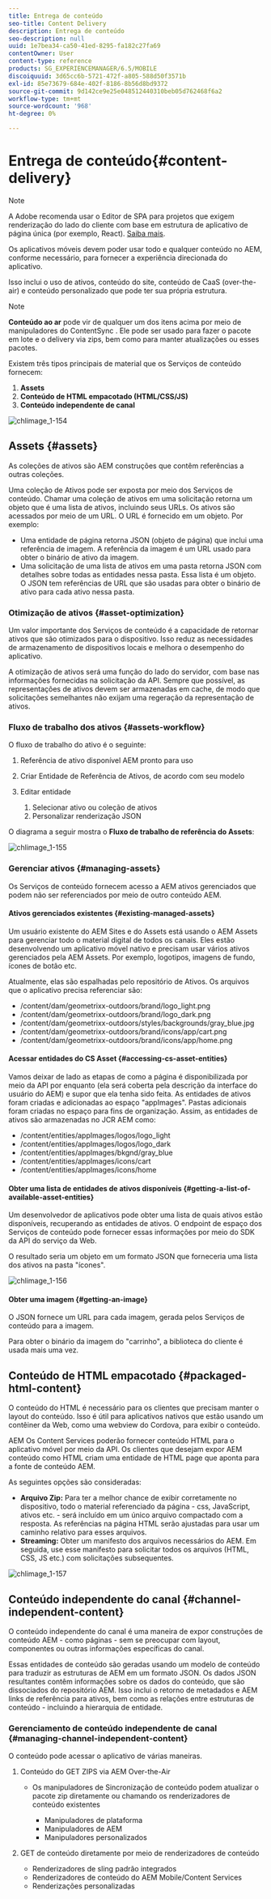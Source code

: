 ```yaml
---
title: Entrega de conteúdo
seo-title: Content Delivery
description: Entrega de conteúdo
seo-description: null
uuid: 1e7bea34-ca50-41ed-8295-fa182c27fa69
contentOwner: User
content-type: reference
products: SG_EXPERIENCEMANAGER/6.5/MOBILE
discoiquuid: 3d65cc6b-5721-472f-a805-588d50f3571b
exl-id: 85e73679-684e-402f-8186-8b56d8bd9372
source-git-commit: 9d142ce9e25e048512440310beb05d762468f6a2
workflow-type: tm+mt
source-wordcount: '968'
ht-degree: 0%

---
```


# Entrega de conteúdo{#content-delivery}

>[!NOTE]
>
>A Adobe recomenda usar o Editor de SPA para projetos que exigem renderização do lado do cliente com base em estrutura de aplicativo de página única (por exemplo, React). [Saiba mais](/help/sites-developing/spa-overview.md).

Os aplicativos móveis devem poder usar todo e qualquer conteúdo no AEM, conforme necessário, para fornecer a experiência direcionada do aplicativo.

Isso inclui o uso de ativos, conteúdo do site, conteúdo de CaaS (over-the-air) e conteúdo personalizado que pode ter sua própria estrutura.

>[!NOTE]
>
>**Conteúdo ao ar** pode vir de qualquer um dos itens acima por meio de manipuladores do ContentSync . Ele pode ser usado para fazer o pacote em lote e o delivery via zips, bem como para manter atualizações ou esses pacotes.

Existem três tipos principais de material que os Serviços de conteúdo fornecem:

1. **Assets**
1. **Conteúdo de HTML empacotado (HTML/CSS/JS)**
1. **Conteúdo independente de canal**

![chlimage_1-154](assets/chlimage_1-154.png)

## Assets {#assets}

As coleções de ativos são AEM construções que contêm referências a outras coleções.

Uma coleção de Ativos pode ser exposta por meio dos Serviços de conteúdo. Chamar uma coleção de ativos em uma solicitação retorna um objeto que é uma lista de ativos, incluindo seus URLs. Os ativos são acessados por meio de um URL. O URL é fornecido em um objeto. Por exemplo:

* Uma entidade de página retorna JSON (objeto de página) que inclui uma referência de imagem. A referência da imagem é um URL usado para obter o binário de ativo da imagem.
* Uma solicitação de uma lista de ativos em uma pasta retorna JSON com detalhes sobre todas as entidades nessa pasta. Essa lista é um objeto. O JSON tem referências de URL que são usadas para obter o binário de ativo para cada ativo nessa pasta.

### Otimização de ativos {#asset-optimization}

Um valor importante dos Serviços de conteúdo é a capacidade de retornar ativos que são otimizados para o dispositivo. Isso reduz as necessidades de armazenamento de dispositivos locais e melhora o desempenho do aplicativo.

A otimização de ativos será uma função do lado do servidor, com base nas informações fornecidas na solicitação da API. Sempre que possível, as representações de ativos devem ser armazenadas em cache, de modo que solicitações semelhantes não exijam uma regeração da representação de ativos.

### Fluxo de trabalho dos ativos {#assets-workflow}

O fluxo de trabalho do ativo é o seguinte:

1. Referência de ativo disponível AEM pronto para uso
1. Criar Entidade de Referência de Ativos, de acordo com seu modelo
1. Editar entidade

   1. Selecionar ativo ou coleção de ativos
   1. Personalizar renderização JSON

O diagrama a seguir mostra o **Fluxo de trabalho de referência do Assets**:

![chlimage_1-155](assets/chlimage_1-155.png)

### Gerenciar ativos {#managing-assets}

Os Serviços de conteúdo fornecem acesso a AEM ativos gerenciados que podem não ser referenciados por meio de outro conteúdo AEM.

#### Ativos gerenciados existentes {#existing-managed-assets}

Um usuário existente do AEM Sites e do Assets está usando o AEM Assets para gerenciar todo o material digital de todos os canais. Eles estão desenvolvendo um aplicativo móvel nativo e precisam usar vários ativos gerenciados pela AEM Assets. Por exemplo, logotipos, imagens de fundo, ícones de botão etc.

Atualmente, elas são espalhadas pelo repositório de Ativos. Os arquivos que o aplicativo precisa referenciar são:

* /content/dam/geometrixx-outdoors/brand/logo_light.png
* /content/dam/geometrixx-outdoors/brand/logo_dark.png
* /content/dam/geometrixx-outdoors/styles/backgrounds/gray_blue.jpg
* /content/dam/geometrixx-outdoors/brand/icons/app/cart.png
* /content/dam/geometrixx-outdoors/brand/icons/app/home.png

#### Acessar entidades do CS Asset {#accessing-cs-asset-entities}

Vamos deixar de lado as etapas de como a página é disponibilizada por meio da API por enquanto (ela será coberta pela descrição da interface do usuário do AEM) e supor que ela tenha sido feita. As entidades de ativos foram criadas e adicionadas ao espaço &quot;appImages&quot;. Pastas adicionais foram criadas no espaço para fins de organização. Assim, as entidades de ativos são armazenadas no JCR AEM como:

* /content/entities/appImages/logos/logo_light
* /content/entities/appImages/logos/logo_dark
* /content/entities/appImages/bkgnd/gray_blue
* /content/entities/appImages/icons/cart
* /content/entities/appImages/icons/home

#### Obter uma lista de entidades de ativos disponíveis {#getting-a-list-of-available-asset-entities}

Um desenvolvedor de aplicativos pode obter uma lista de quais ativos estão disponíveis, recuperando as entidades de ativos. O endpoint de espaço dos Serviços de conteúdo pode fornecer essas informações por meio do SDK da API do serviço da Web.

O resultado seria um objeto em um formato JSON que forneceria uma lista dos ativos na pasta &quot;ícones&quot;.

![chlimage_1-156](assets/chlimage_1-156.png)

#### Obter uma imagem {#getting-an-image}

O JSON fornece um URL para cada imagem, gerada pelos Serviços de conteúdo para a imagem.

Para obter o binário da imagem do &quot;carrinho&quot;, a biblioteca do cliente é usada mais uma vez.

## Conteúdo de HTML empacotado {#packaged-html-content}

O conteúdo do HTML é necessário para os clientes que precisam manter o layout do conteúdo. Isso é útil para aplicativos nativos que estão usando um contêiner da Web, como uma webview do Cordova, para exibir o conteúdo.

AEM Os Content Services poderão fornecer conteúdo HTML para o aplicativo móvel por meio da API. Os clientes que desejam expor AEM conteúdo como HTML criam uma entidade de HTML page que aponta para a fonte de conteúdo AEM.

As seguintes opções são consideradas:

* **Arquivo Zip:** Para ter a melhor chance de exibir corretamente no dispositivo, todo o material referenciado da página - css, JavaScript, ativos etc. - será incluído em um único arquivo compactado com a resposta. As referências na página HTML serão ajustadas para usar um caminho relativo para esses arquivos.
* **Streaming:** Obter um manifesto dos arquivos necessários do AEM. Em seguida, use esse manifesto para solicitar todos os arquivos (HTML, CSS, JS etc.) com solicitações subsequentes.

![chlimage_1-157](assets/chlimage_1-157.png)

## Conteúdo independente do canal {#channel-independent-content}

O conteúdo independente do canal é uma maneira de expor construções de conteúdo AEM - como páginas - sem se preocupar com layout, componentes ou outras informações específicas do canal.

Essas entidades de conteúdo são geradas usando um modelo de conteúdo para traduzir as estruturas de AEM em um formato JSON. Os dados JSON resultantes contêm informações sobre os dados do conteúdo, que são dissociados do repositório AEM. Isso inclui o retorno de metadados e AEM links de referência para ativos, bem como as relações entre estruturas de conteúdo - incluindo a hierarquia de entidade.

### Gerenciamento de conteúdo independente de canal {#managing-channel-independent-content}

O conteúdo pode acessar o aplicativo de várias maneiras.

1. Conteúdo do GET ZIPS via AEM Over-the-Air

   * Os manipuladores de Sincronização de conteúdo podem atualizar o pacote zip diretamente ou chamando os renderizadores de conteúdo existentes

      * Manipuladores de plataforma
      * Manipuladores de AEM
      * Manipuladores personalizados

1. GET de conteúdo diretamente por meio de renderizadores de conteúdo

   * Renderizadores de sling padrão integrados
   * Renderizadores de conteúdo do AEM Mobile/Content Services
   * Renderizações personalizadas
